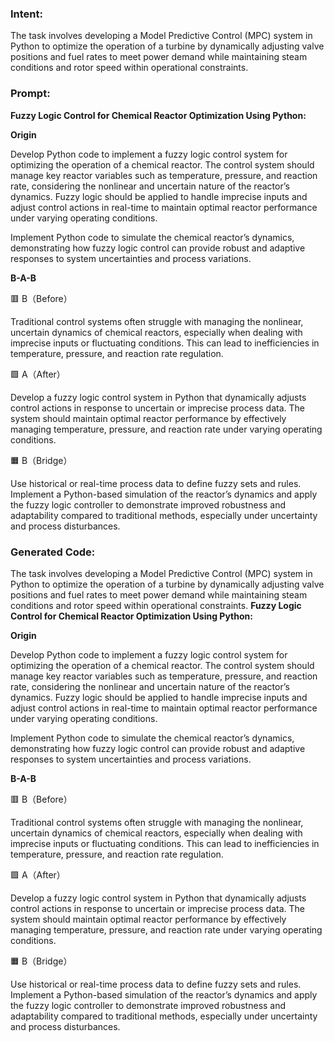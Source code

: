 ### Intent:
The task involves developing a Model Predictive Control (MPC) system in Python to optimize the operation of a turbine by dynamically adjusting valve positions and fuel rates to meet power demand while maintaining steam conditions and rotor speed within operational constraints.

### Prompt:
**Fuzzy Logic Control for Chemical Reactor Optimization Using Python:**

**Origin**

Develop Python code to implement a fuzzy logic control system for optimizing the operation of a chemical reactor. The control system should manage key reactor variables such as temperature, pressure, and reaction rate, considering the nonlinear and uncertain nature of the reactor’s dynamics. Fuzzy logic should be applied to handle imprecise inputs and adjust control actions in real-time to maintain optimal reactor performance under varying operating conditions.

Implement Python code to simulate the chemical reactor’s dynamics, demonstrating how fuzzy logic control can provide robust and adaptive responses to system uncertainties and process variations.

**B-A-B**

🟥 B（Before）

Traditional control systems often struggle with managing the nonlinear, uncertain dynamics of chemical reactors, especially when dealing with imprecise inputs or fluctuating conditions. This can lead to inefficiencies in temperature, pressure, and reaction rate regulation.

🟩 A（After）

Develop a fuzzy logic control system in Python that dynamically adjusts control actions in response to uncertain or imprecise process data. The system should maintain optimal reactor performance by effectively managing temperature, pressure, and reaction rate under varying operating conditions.

🟧 B（Bridge）

Use historical or real-time process data to define fuzzy sets and rules. Implement a Python-based simulation of the reactor’s dynamics and apply the fuzzy logic controller to demonstrate improved robustness and adaptability compared to traditional methods, especially under uncertainty and process disturbances.

### Generated Code:
The task involves developing a Model Predictive Control (MPC) system in Python to optimize the operation of a turbine by dynamically adjusting valve positions and fuel rates to meet power demand while maintaining steam conditions and rotor speed within operational constraints.
**Fuzzy Logic Control for Chemical Reactor Optimization Using Python:**

**Origin**

Develop Python code to implement a fuzzy logic control system for optimizing the operation of a chemical reactor. The control system should manage key reactor variables such as temperature, pressure, and reaction rate, considering the nonlinear and uncertain nature of the reactor’s dynamics. Fuzzy logic should be applied to handle imprecise inputs and adjust control actions in real-time to maintain optimal reactor performance under varying operating conditions.

Implement Python code to simulate the chemical reactor’s dynamics, demonstrating how fuzzy logic control can provide robust and adaptive responses to system uncertainties and process variations.

**B-A-B**

🟥 B（Before）

Traditional control systems often struggle with managing the nonlinear, uncertain dynamics of chemical reactors, especially when dealing with imprecise inputs or fluctuating conditions. This can lead to inefficiencies in temperature, pressure, and reaction rate regulation.

🟩 A（After）

Develop a fuzzy logic control system in Python that dynamically adjusts control actions in response to uncertain or imprecise process data. The system should maintain optimal reactor performance by effectively managing temperature, pressure, and reaction rate under varying operating conditions.

🟧 B（Bridge）

Use historical or real-time process data to define fuzzy sets and rules. Implement a Python-based simulation of the reactor’s dynamics and apply the fuzzy logic controller to demonstrate improved robustness and adaptability compared to traditional methods, especially under uncertainty and process disturbances.
